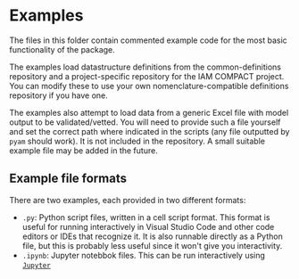# Examples

The files in this folder contain commented example code for the most basic
functionality of the package.

The examples load datastructure definitions from the common-definitions
repository and a project-specific repository for the IAM COMPACT project. You
can modify these to use your own nomenclature-compatible definitions repository
if you have one.

The examples also attempt to load data from a generic Excel file with model
output to be validated/vetted. You will need to provide such a file yourself and
set the correct path where indicated in the scripts (any file outputted by
`pyam` should work). It is not included in the repository. A small suitable
example file may be added in the future.

## Example file formats

There are two examples, each provided in two different formats:
* `.py`: Python script files, written in a cell script format. This format is
    useful for running interactively in Visual Studio Code and other code
    editors or IDEs that recognize it. It is also runnable directly as a Python
    file, but this is probably less useful since it won't give you
    interactivity.
* `.ipynb`: Jupyter notebbok files. This can be run interactively using
    [`Jupyter`](https://jupyter.org/)
